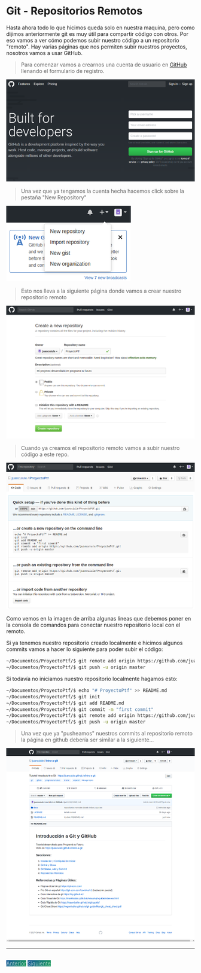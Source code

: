 # Git - Repositorios Remotos

Hasta ahora todo lo que hicimos queda solo en nuestra maquina, pero como dijimos anteriormente git es muy útil para compartir código con otros. Por eso vamos a ver cómo podemos subir nuestro código a un repositorio "remoto". Hay varias páginas que nos permiten subir nuestros proyectos, nosotros vamos a usar GitHub.

> Para comenzar vamos a crearnos una cuenta de usuario en [GitHub](https://github.com) llenando el formulario de registro.

![Landing GitHub](media/github.png)

> Una vez que ya tengamos la cuenta hecha hacemos click sobre la pestaña "New Repository"

![New Repository](media/nuevo-repo.png)

> Esto nos lleva a la siguiente página donde vamos a crear nuestro repositorio remoto

![Crear Repo](media/crear-repo.png)

> Cuando ya creamos el repositorio remoto vamos a subir nuestro código a este repo.

![Repo Creado](media/repo-creado.png)

Como vemos en la imagen de arriba algunas lineas que debemos poner en la consola de comandos para conectar nuestro repositorio local con el remoto.

Si ya tenemos nuestro repositorio creado localmente e hicimos algunos commits vamos a hacer lo siguiente para poder subir el código:

```bash
~/Documentos/ProyectoPtf/$ git remote add origin https://github.com/juancuiule/ProyectoPtf.git
~/Documentos/ProyectoPtf/$ git push -u origin master
```

Si todavía no iniciamos nuestro repositorio localmente hagamos esto:

```bash
~/Documentos/ProyectoPtf/$ echo "# ProyectoPtf" >> README.md
~/Documentos/ProyectoPtf/$ git init
~/Documentos/ProyectoPtf/$ git add README.md
~/Documentos/ProyectoPtf/$ git commit -m "first commit"
~/Documentos/ProyectoPtf/$ git remote add origin https://github.com/juancuiule/ProyectoPtf.git
~/Documentos/ProyectoPtf/$ git push -u origin master
```

> Una vez que ya "pusheamos" nuestros commits al repositorio remoto la página en github debería ser similar a la siguiente...

![Primer Commit](media/despues-del-commit.png)

---

<br>
<style>
.my-btn {
    width: 120px;
    display: inline;
    text-align: center;
    color: rgba(255, 255, 255, 0.6);
    background-color: #159957;
    background-image: linear-gradient(120deg, #155799, #159957);
    transition: color 0.2s ease-in-out;
}

.my-btn:hover {
    color: #FFFFFF;
}

.btn-next {
    margin-left: 71.9% !important;
}
</style>
<a href="haciendo-cambios" class="btn my-btn">Anterior</a>
<a href="repositorio-remoto-2" class="btn my-btn btn-next">Siguiente</a>
